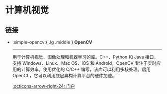 # 计算机视觉

## 链接

<div class="grid cards" markdown>

-  :simple-opencv:{ .lg .middle } __OpenCV__

    ---
    用于计算机视觉、图像处理和机器学习的库。C++、Python 和 Java 接口，支持 Windows、Linux、Mac OS、iOS 和 Android。OpenCV 专注于实时应用的计算效率。使用优化的 C/C++ 编写，该库可以利用多核处理。启用 OpenCL，它可以利用底层异构计算平台的硬件加速。

    [:octicons-arrow-right-24: <a href="https://opencv.org/" target="_blank"> 门户 </a>](#)

</div>


